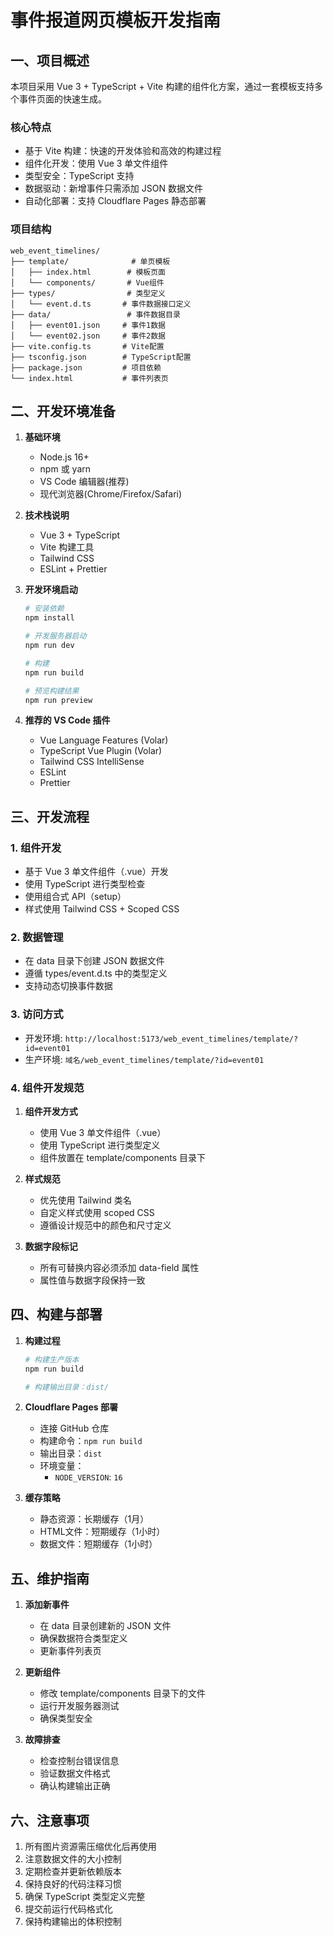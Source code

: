 # 事件报道网页模板开发指南

## 一、项目概述

本项目采用 Vue 3 + TypeScript + Vite 构建的组件化方案，通过一套模板支持多个事件页面的快速生成。

### 核心特点
- 基于 Vite 构建：快速的开发体验和高效的构建过程
- 组件化开发：使用 Vue 3 单文件组件
- 类型安全：TypeScript 支持
- 数据驱动：新增事件只需添加 JSON 数据文件
- 自动化部署：支持 Cloudflare Pages 静态部署

### 项目结构
```plaintext
web_event_timelines/
├── template/              # 单页模板
│   ├── index.html        # 模板页面
│   └── components/       # Vue组件
├── types/                # 类型定义
│   └── event.d.ts       # 事件数据接口定义
├── data/                 # 事件数据目录
│   ├── event01.json     # 事件1数据
│   └── event02.json     # 事件2数据
├── vite.config.ts       # Vite配置
├── tsconfig.json        # TypeScript配置
├── package.json         # 项目依赖
└── index.html           # 事件列表页
```

## 二、开发环境准备

1. **基础环境**
   - Node.js 16+
   - npm 或 yarn
   - VS Code 编辑器(推荐)
   - 现代浏览器(Chrome/Firefox/Safari)

2. **技术栈说明**
   - Vue 3 + TypeScript
   - Vite 构建工具
   - Tailwind CSS
   - ESLint + Prettier
   
3. **开发环境启动**
   ```bash
   # 安装依赖
   npm install

   # 开发服务器启动
   npm run dev

   # 构建
   npm run build

   # 预览构建结果
   npm run preview
   ```

4. **推荐的 VS Code 插件**
   - Vue Language Features (Volar)
   - TypeScript Vue Plugin (Volar)
   - Tailwind CSS IntelliSense
   - ESLint
   - Prettier

## 三、开发流程

### 1. 组件开发
   
- 基于 Vue 3 单文件组件（.vue）开发
- 使用 TypeScript 进行类型检查
- 使用组合式 API（setup）
- 样式使用 Tailwind CSS + Scoped CSS

### 2. 数据管理
   
- 在 data 目录下创建 JSON 数据文件
- 遵循 types/event.d.ts 中的类型定义
- 支持动态切换事件数据

### 3. 访问方式

- 开发环境: `http://localhost:5173/web_event_timelines/template/?id=event01`
- 生产环境: `域名/web_event_timelines/template/?id=event01`

### 4. 组件开发规范

1. **组件开发方式**
   - 使用 Vue 3 单文件组件（.vue）
   - 使用 TypeScript 进行类型定义
   - 组件放置在 template/components 目录下

2. **样式规范**
   - 优先使用 Tailwind 类名
   - 自定义样式使用 scoped CSS
   - 遵循设计规范中的颜色和尺寸定义

3. **数据字段标记**
   - 所有可替换内容必须添加 data-field 属性
   - 属性值与数据字段保持一致

## 四、构建与部署

1. **构建过程**
   ```bash
   # 构建生产版本
   npm run build
   
   # 构建输出目录：dist/
   ```

2. **Cloudflare Pages 部署**
   - 连接 GitHub 仓库
   - 构建命令：`npm run build`
   - 输出目录：`dist`
   - 环境变量：
     - `NODE_VERSION`: `16`

3. **缓存策略**
   - 静态资源：长期缓存（1月）
   - HTML文件：短期缓存（1小时）
   - 数据文件：短期缓存（1小时）

## 五、维护指南

1. **添加新事件**
   - 在 data 目录创建新的 JSON 文件
   - 确保数据符合类型定义
   - 更新事件列表页

2. **更新组件**
   - 修改 template/components 目录下的文件
   - 运行开发服务器测试
   - 确保类型安全

3. **故障排查**
   - 检查控制台错误信息
   - 验证数据文件格式
   - 确认构建输出正确

## 六、注意事项

1. 所有图片资源需压缩优化后再使用
2. 注意数据文件的大小控制
3. 定期检查并更新依赖版本
4. 保持良好的代码注释习惯
5. 确保 TypeScript 类型定义完整
6. 提交前运行代码格式化
7. 保持构建输出的体积控制